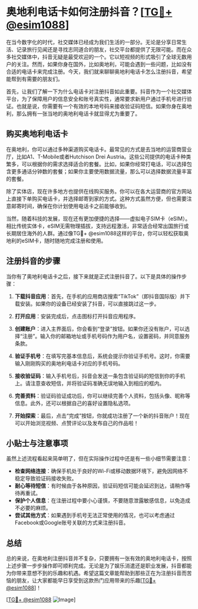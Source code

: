 # 奥地利电话卡如何注册抖音？[[TG💪+ @esim1088](https://t.me/s/esim1088)]

在当今数字化的时代，社交媒体已经成为我们生活的一部分。无论是分享日常生活、记录旅行见闻还是寻找志同道合的朋友，社交平台都提供了无限可能。而在众多社交媒体中，抖音无疑是最受欢迎的一个。它以短视频的形式吸引了全球无数用户的关注。然而，如果你身在国外，比如奥地利，可能会遇到一些问题，比如没有合适的电话卡来完成注册。今天，我们就来聊聊奥地利电话卡怎么注册抖音，希望能帮到有需要的朋友们。

首先，让我们了解一下为什么电话卡对注册抖音如此重要。抖音作为一个社交媒体平台，为了保障用户的信息安全和账号真实性，通常要求新用户通过手机号进行验证。也就是说，你需要有一个有效的本地号码来接收验证码短信。如果你身在奥地利，那么拥有一张当地的奥地利电话卡就显得尤为重要了。

## 购买奥地利电话卡

在奥地利，你可以通过多种渠道购买电话卡。最常见的方式是去当地的运营商营业厅，比如A1、T-Mobile或者Hutchison Drei Austria。这些公司提供的电话卡种类繁多，可以根据你的需求选择适合的套餐。比如，如果你经常打电话，可以选择包含更多通话分钟数的套餐；如果你主要使用数据流量，那么可以选择数据流量丰富的套餐。

除了实体店，现在许多地方也提供在线购买服务。你可以在各大运营商的官方网站上直接下单购买电话卡，并选择邮寄到家的方式。这种方式虽然方便，但也需要注意邮寄时间，确保在你计划使用电话卡之前能够收到。

当然，随着科技的发展，现在还有更加便捷的选择——虚拟电子SIM卡（eSIM）。相比传统实体卡，eSIM无需物理插拔，支持远程激活，非常适合经常出国旅行或长期居住海外的人群。通过像TG💪+ @esim1088这样的平台，你可以轻松获取奥地利的eSIM卡，随时随地完成注册和使用。

## 注册抖音的步骤

当你有了奥地利电话卡之后，接下来就是正式注册抖音了。以下是具体的操作步骤：

1. **下载抖音应用**：首先，在手机的应用商店搜索“TikTok”（即抖音国际版）并下载安装。如果你的设备已经安装了抖音，可以直接跳过这一步。

2. **打开应用**：安装完成后，点击图标打开抖音应用程序。

3. **创建账户**：进入主界面后，你会看到“登录”按钮。如果你还没有账户，可以选择“注册”。输入你的邮箱地址或手机号码作为用户名，设置密码，并同意服务条款。

4. **验证手机号**：在填写完基本信息后，系统会提示你验证手机号。这时，你需要输入刚刚购买的奥地利电话卡对应的手机号码。

5. **接收验证码**：输入手机号后，抖音会发送一条包含验证码的短信到你的手机上。请注意查收短信，并将验证码准确无误地输入到相应的框内。

6. **完善资料**：验证码验证成功后，你可以继续完善个人资料，包括头像、昵称等信息。此外，还可以根据自己的喜好设置隐私选项。

7. **开始探索**：最后，点击“完成”按钮，你就成功注册了一个新的抖音账户！现在可以开始浏览视频、点赞评论以及发布自己的作品啦！

## 小贴士与注意事项

虽然上述流程看起来简单明了，但在实际操作过程中还是有一些小细节需要注意：

- **检查网络连接**：确保手机处于良好的Wi-Fi或移动数据环境下，避免因网络不稳定导致验证码接收失败。
- **耐心等待短信**：有时候由于各种原因，验证码短信可能会延迟到达，请稍作等待再重试。
- **保护个人信息**：在注册过程中要小心谨慎，不要随意泄露敏感信息，以免造成不必要的麻烦。
- **尝试其他方式**：如果遇到手机号无法正常使用的情况，也可以考虑通过Facebook或Google账号关联的方式来注册抖音。

## 总结

总的来说，在奥地利注册抖音并不复杂，只要拥有一张有效的奥地利电话卡，按照上述步骤一步步操作即可顺利完成。无论是为了娱乐消遣还是职业发展，抖音都能为你带来意想不到的乐趣和机遇。希望这篇文章能帮助到那些正在为注册抖音而苦恼的朋友，让大家都能早日享受到这款热门应用带来的乐趣[[TG💪+ @esim1088](https://t.me/s/esim1088)]！

[[TG💪+ @esim1088](https://t.me/s/esim1088) ![Image](https://i.postimg.cc/4NQfJmqS/Snipaste-2025-05-13-00-14-12.png)]